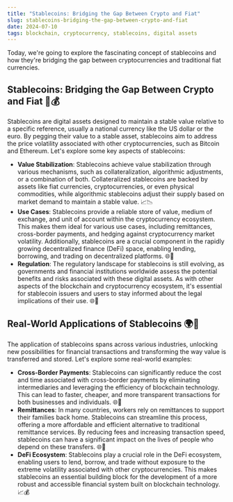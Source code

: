 ```yaml
---
title: "Stablecoins: Bridging the Gap Between Crypto and Fiat"
slug: stablecoins-bridging-the-gap-between-crypto-and-fiat
date: 2024-07-10
tags: blockchain, cryptocurrency, stablecoins, digital assets
---
```


Today, we're going to explore the fascinating concept of stablecoins and how they're bridging the gap between cryptocurrencies and traditional fiat currencies.

## Stablecoins: Bridging the Gap Between Crypto and Fiat 🌉💰

Stablecoins are digital assets designed to maintain a stable value relative to a specific reference, usually a national currency like the US dollar or the euro. By pegging their value to a stable asset, stablecoins aim to address the price volatility associated with other cryptocurrencies, such as Bitcoin and Ethereum. Let's explore some key aspects of stablecoins:

- **Value Stabilization**: Stablecoins achieve value stabilization through various mechanisms, such as collateralization, algorithmic adjustments, or a combination of both. Collateralized stablecoins are backed by assets like fiat currencies, cryptocurrencies, or even physical commodities, while algorithmic stablecoins adjust their supply based on market demand to maintain a stable value. 📈📉
- **Use Cases**: Stablecoins provide a reliable store of value, medium of exchange, and unit of account within the cryptocurrency ecosystem. This makes them ideal for various use cases, including remittances, cross-border payments, and hedging against cryptocurrency market volatility. Additionally, stablecoins are a crucial component in the rapidly growing decentralized finance (DeFi) space, enabling lending, borrowing, and trading on decentralized platforms. 🌐💼
- **Regulation**: The regulatory landscape for stablecoins is still evolving, as governments and financial institutions worldwide assess the potential benefits and risks associated with these digital assets. As with other aspects of the blockchain and cryptocurrency ecosystem, it's essential for stablecoin issuers and users to stay informed about the legal implications of their use. 🌐📜

## Real-World Applications of Stablecoins 🌍💼

The application of stablecoins spans across various industries, unlocking new possibilities for financial transactions and transforming the way value is transferred and stored. Let's explore some real-world examples:

- **Cross-Border Payments**: Stablecoins can significantly reduce the cost and time associated with cross-border payments by eliminating intermediaries and leveraging the efficiency of blockchain technology. This can lead to faster, cheaper, and more transparent transactions for both businesses and individuals. 🌐💸
- **Remittances**: In many countries, workers rely on remittances to support their families back home. Stablecoins can streamline this process, offering a more affordable and efficient alternative to traditional remittance services. By reducing fees and increasing transaction speed, stablecoins can have a significant impact on the lives of people who depend on these transfers. 🌐💼
- **DeFi Ecosystem**: Stablecoins play a crucial role in the DeFi ecosystem, enabling users to lend, borrow, and trade without exposure to the extreme volatility associated with other cryptocurrencies. This makes stablecoins an essential building block for the development of a more robust and accessible financial system built on blockchain technology. 📈💰